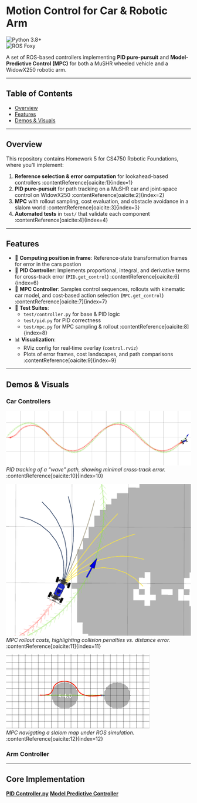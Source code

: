 # Motion Control for Car & Robotic Arm  
![Python 3.8+](https://img.shields.io/badge/Python-3.8%2B-blue)  
![ROS Foxy](https://img.shields.io/badge/ROS-Foxy-green)  

A set of ROS-based controllers implementing **PID pure-pursuit** and **Model-Predictive Control (MPC)** for both a MuSHR wheeled vehicle and a WidowX250 robotic arm. 

---

## Table of Contents

- [Overview](#overview)  
- [Features](#features)  
- [Demos & Visuals](#demos--visuals)  


---

## Overview

This repository contains Homework 5 for CS4750 Robotic Foundations, where you’ll implement:  
1. **Reference selection & error computation** for lookahead-based controllers :contentReference[oaicite:1]{index=1}  
2. **PID pure-pursuit** for path tracking on a MuSHR car and joint‐space control on WidowX250 :contentReference[oaicite:2]{index=2}  
3. **MPC** with rollout sampling, cost evaluation, and obstacle avoidance in a slalom world :contentReference[oaicite:3]{index=3}  
4. **Automated tests** in `test/` that validate each component :contentReference[oaicite:4]{index=4}

---

## Features

- 📏 **Computing position in frame**: Reference‐state transformation frames for error in the cars postion  
- 🔄 **PID Controller**: Implements proportional, integral, and derivative terms for cross-track error (`PID.get_control`) :contentReference[oaicite:6]{index=6}  
- 🚀 **MPC Controller**: Samples control sequences, rollouts with kinematic car model, and cost‐based action selection (`MPC.get_control`) :contentReference[oaicite:7]{index=7}  
- 🧪 **Test Suites**:  
  - `test/controller.py` for base & PID logic  
  - `test/pid.py` for PID correctness  
  - `test/mpc.py` for MPC sampling & rollout :contentReference[oaicite:8]{index=8}  
- 📊 **Visualization**:  
  - RViz config for real‐time overlay (`control.rviz`)  
  - Plots of error frames, cost landscapes, and path comparisons :contentReference[oaicite:9]{index=9}

---

## Demos & Visuals

### Car Controllers

![PID Wave Path](pid_wave.png)  
*PID tracking of a “wave” path, showing minimal cross‐track error.* :contentReference[oaicite:10]{index=10}  

![Cost Landscape](cost_plot.png)  
*MPC rollout costs, highlighting collision penalties vs. distance error.* :contentReference[oaicite:11]{index=11}  

![Slalom Obstacle Course](slalom.png)  
*MPC navigating a slalom map under ROS simulation.* :contentReference[oaicite:12]{index=12}  

### Arm Controller


---

## Core Implementation
[**PID Controller.py**](/car_controller/src/car_controller/pid.py) 
[**Model Predictive Controller**](car_controller/src/car_controller/mpc.py)

